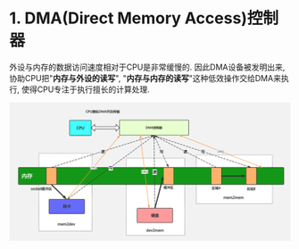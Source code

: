 

# 1. DMA(Direct Memory Access)控制器

外设与内存的数据访问速度相对于CPU是非常缓慢的. 因此DMA设备被发明出来, 协助CPU把"**内存与外设的读写**", "**内存与内存的读写**"这种低效操作交给DMA来执行, 使得CPU专注于执行擅长的计算处理.



![image-20210310000147462](img/image-20210310000147462.png)